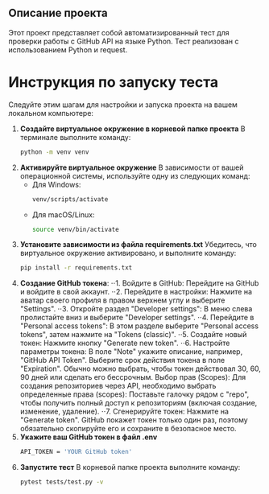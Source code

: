 ## Описание проекта
Этот проект представляет собой автоматизированный тест для проверки работы с GitHub API на языке Python. Тест реализован с использованием Python и request.
# Инструкция по запуску теста
Следуйте этим шагам для настройки и запуска проекта на вашем локальном компьютере:

1. **Создайте виртуальное окружение в корневой папке проекта**
   В терминале выполните команду:
   ```bash
   python -m venv venv
   ```
2. **Активируйте виртуальное окружение**
   В зависимости от вашей операционной системы, используйте одну из следующих команд:
   - Для Windows:
     ```bash
     venv/scripts/activate
     ```
   - Для macOS/Linux:
     ```bash
     source venv/bin/activate
     ```
3. **Установите зависимости из файла requirements.txt**
   Убедитесь, что виртуальное окружение активировано, и выполните команду:
   ```bash
   pip install -r requirements.txt
4. **Создание GitHub токена**:
   ⋅⋅1. Войдите в GitHub:
   Перейдите на GitHub и войдите в свой аккаунт.
   ⋅⋅2. Перейдите в настройки:
   Нажмите на аватар своего профиля в правом верхнем углу и выберите "Settings".
   ⋅⋅3. Откройте раздел "Developer settings":
   В меню слева пролистайте вниз и выберите "Developer settings".
   ⋅⋅4. Перейдите в "Personal access tokens":
   В этом разделе выберите "Personal access tokens", затем нажмите на "Tokens (classic)".
   ⋅⋅5. Создайте новый токен:
   Нажмите кнопку "Generate new token".
   ⋅⋅6. Настройте параметры токена:
   В поле "Note" укажите описание, например, "GitHub API Token".
   Выберите срок действия токена в поле "Expiration". Обычно можно выбрать, чтобы токен действовал 30, 60, 90 дней или сделать его бессрочным.
   Выбор прав (Scopes): Для создания репозиториев через API, необходимо выбрать определенные права (scopes):
   Поставьте галочку рядом с "repo", чтобы получить полный доступ к репозиториям (включая создание, изменение, удаление).
   ⋅⋅7. Сгенерируйте токен: Нажмите на "Generate token". GitHub покажет токен только один раз, поэтому обязательно скопируйте его и сохраните в безопасное место.
6. **Укажите ваш GitHub токен в файл .env**
   ```bash
   API_TOKEN = 'YOUR GitHub token'
   ```
7. **Запустите тест**
   В корневой папке проекта выполните команду:
   ```bash
   pytest tests/test.py -v
   ```
